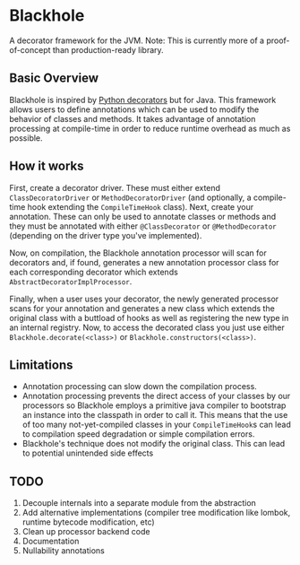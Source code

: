 # Blackhole
A decorator framework for the JVM. Note: This is currently more of a proof-of-concept than production-ready library.

## Basic Overview
Blackhole is inspired by [Python decorators](https://en.wikipedia.org/wiki/Python_syntax_and_semantics#Decorators)
but for Java. This framework allows users to define annotations which can be used to modify the behavior of
classes and methods. It takes advantage of annotation processing at compile-time in order to reduce runtime
overhead as much as possible.

## How it works
First, create a decorator driver. These must either extend `ClassDecoratorDriver` or `MethodDecoratorDriver` 
(and optionally, a compile-time hook extending the `CompileTimeHook` class). Next, create your annotation.
These can only be used to annotate classes or methods and they must be annotated with either `@ClassDecorator`
or `@MethodDecorator` (depending on the driver type you've implemented). 

Now, on compilation, the Blackhole annotation processor will scan for decorators and, if found, generates
a new annotation processor class for each corresponding decorator which extends `AbstractDecoratorImplProcessor`.

Finally, when a user uses your decorator, the newly generated processor scans for your annotation and generates
a new class which extends the original class with a buttload of hooks as well as registering the new type in an
internal registry. Now, to access the decorated class you just use either `Blackhole.decorate(<class>)` or 
`Blackhole.constructors(<class>)`.

## Limitations
* Annotation processing can slow down the compilation process.
* Annotation processing prevents the direct access of your classes by our processors so Blackhole employs a
primitive java compiler to bootstrap an instance into the classpath in order to call it. This means that the
use of too many not-yet-compiled classes in your `CompileTimeHook`s can lead to compilation speed degradation or simple compilation errors.
* Blackhole's technique does not modify the original class. This can lead to potential unintended side effects

## TODO
1) Decouple internals into a separate module from the abstraction
2) Add alternative implementations (compiler tree modification like lombok, runtime bytecode modification, etc)
3) Clean up processor backend code
4) Documentation
5) Nullability annotations
